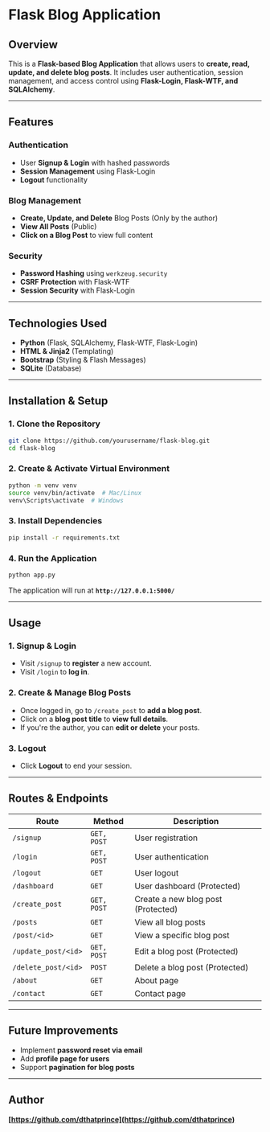 # Flask Blog Application

## Overview

This is a **Flask-based Blog Application** that allows users to **create, read, update, and delete blog posts**. It includes user authentication, session management, and access control using **Flask-Login, Flask-WTF, and SQLAlchemy**.

---

## Features

### Authentication
- User **Signup & Login** with hashed passwords
- **Session Management** using Flask-Login
- **Logout** functionality

### Blog Management
- **Create, Update, and Delete** Blog Posts (Only by the author)
- **View All Posts** (Public)
- **Click on a Blog Post** to view full content

### Security
- **Password Hashing** using `werkzeug.security`
- **CSRF Protection** with Flask-WTF
- **Session Security** with Flask-Login

---

## Technologies Used

- **Python** (Flask, SQLAlchemy, Flask-WTF, Flask-Login)
- **HTML & Jinja2** (Templating)
- **Bootstrap** (Styling & Flash Messages)
- **SQLite** (Database)

---

## Installation & Setup

### 1. Clone the Repository
```sh
git clone https://github.com/yourusername/flask-blog.git
cd flask-blog
```

### 2. Create & Activate Virtual Environment
```sh
python -m venv venv
source venv/bin/activate  # Mac/Linux
venv\Scripts\activate  # Windows
```

### 3. Install Dependencies
```sh
pip install -r requirements.txt
```

### 4. Run the Application
```sh
python app.py
```

The application will run at **`http://127.0.0.1:5000/`**

---

## Usage

### 1. Signup & Login
- Visit `/signup` to **register** a new account.
- Visit `/login` to **log in**.

### 2. Create & Manage Blog Posts
- Once logged in, go to `/create_post` to **add a blog post**.
- Click on a **blog post title** to **view full details**.
- If you're the author, you can **edit or delete** your posts.

### 3. Logout
- Click **Logout** to end your session.

---

## Routes & Endpoints

| Route               | Method      | Description                        |
| ------------------- | ----------- | ---------------------------------- |
| `/signup`           | `GET, POST` | User registration                  |
| `/login`            | `GET, POST` | User authentication                |
| `/logout`           | `GET`       | User logout                        |
| `/dashboard`        | `GET`       | User dashboard (Protected)         |
| `/create_post`      | `GET, POST` | Create a new blog post (Protected) |
| `/posts`            | `GET`       | View all blog posts                |
| `/post/<id>`        | `GET`       | View a specific blog post          |
| `/update_post/<id>` | `GET, POST` | Edit a blog post (Protected)       |
| `/delete_post/<id>` | `POST`      | Delete a blog post (Protected)     |
| `/about`            | `GET`       | About page                         |
| `/contact`          | `GET`       | Contact page                       |

---

## Future Improvements

- Implement **password reset via email**
- Add **profile page for users**
- Support **pagination for blog posts**

---

## Author

**[https://github.com/dthatprince](https://github.com/dthatprince)**
